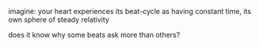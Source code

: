 imagine: your heart experiences its beat-cycle as having constant time, its own sphere of steady relativity

does it know why some beats ask more than others?
